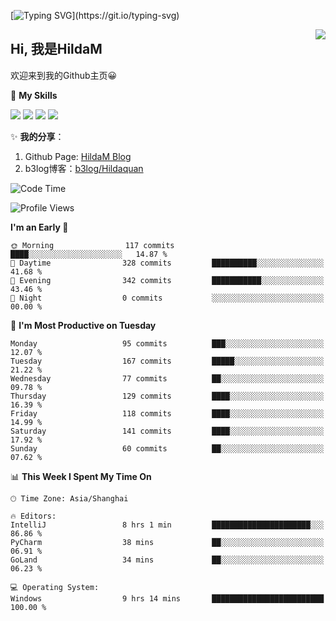 [![Typing SVG](https://readme-typing-svg.herokuapp.com?size=50&duration=5000&color=8C43EA&vCenter=true&width=2000&height=70&lines=开拓视野,+冲破艰险,+洞悉所有,+贴近生活,+寻找真爱,+感受彼此;这就是人生的目的.)](https://git.io/typing-svg)

<a href="#">
  <img align="right" src="https://github-readme-stats.vercel.app/api?username=HildaM&count_private=true&show_icons=true&bg_color=15,f2f7fd,E0EAFC" />
</a>

## Hi, 我是HildaM

欢迎来到我的Github主页😀

🌟 **My Skills**  

![](https://img.shields.io/badge/-Python-3776AB?style=flat-square&logo=Python&logoColor=fff)
![](https://img.shields.io/badge/-Java-F7DF1E?style=flat-square&logo=Java&logoColor=fff)
![](https://img.shields.io/badge/-Linux-000000?style=flat-square&logo=Linux&logoColor=fff)
![](https://img.shields.io/badge/-Golang-000000?style=flat-square&logo=Golang&logoColor=fff)


✨ **我的分享**：

1. Github Page: [HildaM Blog](https://hildam.github.io)
2. b3log博客：[b3log/Hildaquan](https://ld246.com/member/Hildaquan/articles)




<!--START_SECTION:waka-->
![Code Time](http://img.shields.io/badge/Code%20Time-160%20hrs%206%20mins-blue)

![Profile Views](http://img.shields.io/badge/Profile%20Views-0-blue)

**I'm an Early 🐤** 

```text
🌞 Morning                117 commits         ████░░░░░░░░░░░░░░░░░░░░░   14.87 % 
🌆 Daytime                328 commits         ██████████░░░░░░░░░░░░░░░   41.68 % 
🌃 Evening                342 commits         ███████████░░░░░░░░░░░░░░   43.46 % 
🌙 Night                  0 commits           ░░░░░░░░░░░░░░░░░░░░░░░░░   00.00 % 
```
📅 **I'm Most Productive on Tuesday** 

```text
Monday                   95 commits          ███░░░░░░░░░░░░░░░░░░░░░░   12.07 % 
Tuesday                  167 commits         █████░░░░░░░░░░░░░░░░░░░░   21.22 % 
Wednesday                77 commits          ██░░░░░░░░░░░░░░░░░░░░░░░   09.78 % 
Thursday                 129 commits         ████░░░░░░░░░░░░░░░░░░░░░   16.39 % 
Friday                   118 commits         ████░░░░░░░░░░░░░░░░░░░░░   14.99 % 
Saturday                 141 commits         ████░░░░░░░░░░░░░░░░░░░░░   17.92 % 
Sunday                   60 commits          ██░░░░░░░░░░░░░░░░░░░░░░░   07.62 % 
```


📊 **This Week I Spent My Time On** 

```text
🕑︎ Time Zone: Asia/Shanghai

🔥 Editors: 
IntelliJ                 8 hrs 1 min         ██████████████████████░░░   86.86 % 
PyCharm                  38 mins             ██░░░░░░░░░░░░░░░░░░░░░░░   06.91 % 
GoLand                   34 mins             ██░░░░░░░░░░░░░░░░░░░░░░░   06.23 % 

💻 Operating System: 
Windows                  9 hrs 14 mins       █████████████████████████   100.00 % 
```


<!--END_SECTION:waka-->
